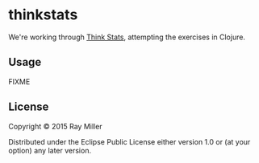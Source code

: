 # thinkstats

We're working through [Think Stats](http://greenteapress.com/thinkstats2/html/index.html),
attempting the exercises in Clojure.

## Usage

FIXME

## License

Copyright © 2015 Ray Miller

Distributed under the Eclipse Public License either version 1.0 or (at
your option) any later version.
